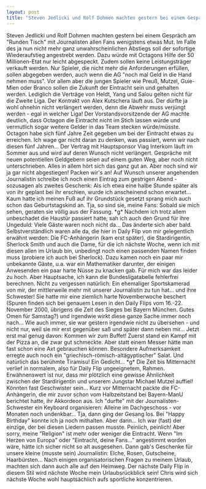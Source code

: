 ```yaml
---
layout: post
title: "Steven Jedlicki und Rolf Dohmen machten gestern bei einem Gespräch am "Runden Tisch" mit Journalisten allen Fans wenigstens etwas Mut."
---
```


Steven Jedlicki und Rolf Dohmen machten gestern bei einem Gespräch am "Runden Tisch" mit Journalisten allen Fans wenigstens etwas Mut. Im Falle des ja nun nicht mehr ganz unwahrscheinlichen Abstiegs soll der sofortige Wiederaufstieg angestrebt werden. Dazu würde mit Octagons Hilfe der 50 Millionen-Etat nur leicht abgespeckt. Zudem sollen keine Leistungsträger verkauft werden. Nur Spieler, die nicht mehr die Anforderungen erfüllen, sollen abgegeben werden, auch wenn die AG "noch mal Geld in die Hand nehmen muss". Vor allem aber die jungen Spieler wie Preuß, Mutzel, Guie-Mien oder Branco sollen die Zukunft der Eintracht sein und gehalten werden. Lediglich die Verträge von Heldt, Yang und Salou gelten nicht für die Zweite Liga. Der Kontrakt von Alex Kutschera läuft aus. Der dürfte ja wohl ohnehin nicht verlängert werden, denn die Abwehr muss verjüngt werden - egal in welcher Liga! Der Vorstandsvorsitzende der AG machte deutlich, dass Octagon die Eintracht nicht im Stich lassen würde und vermutlich sogar weitere Gelder in das Team stecken würde/müsste. Octagon habe sich fünf Jahre Zeit gegeben um bei der Eintracht etwas zu erreichen. Ich wage gar nicht daran zu denken, was passiert, wenn wir nach diesen fünf Jahren... Der Vertrag mit Hauptsponsor Viag Interkom läuft im Sommer aus und wird auf deren Wunsch nicht verlängert. Gespräche mit neuen potentiellen Geldgebern seien auf einem guten Weg, aber noch nicht unterschrieben. Alles in allem hört sich das ganz gut an. Aber noch sind wir ja gar nicht abgestiegen! Packen wir's an! Auf Wunsch unserer angehenden Journalistin schreibe ich noch einen Eintrag zum gestrigen Abend - sozusagen als zweites Geschenk: Als ich etwa eine halbe Stunde später als von ihr geplant bei ihr erschien, wurde ich anscheinend schon erwartet... Kaum hatte ich meinen Fuß auf ihr Grundstück gesetzt sprang mich auch schon das Geburtstagskind an. Tja, so sind sie, meine Fans: Sobald sie mich sehen, geraten sie völlig aus der Fassung. \*g\* Nachdem ich trotz allem unbeschadet die Haustür passiert hatte, sah ich auch den Grund für ihre Ungeduld: Viele Gäste waren noch nicht da... Das änderte sich aber bald. Selbstverständlich waren alle da, die hier in Daily Flip von mir gelegentlich erwähnt werden: Die FC-Anhängerin (kam erst später), die Stardirigentin, Sherlock Smith und auch die Dame, für die ich nächste Woche, wenn ich mit diesen allen im Urlaub bin, unbedingt noch einen passenden Namen finden muss (probiere ich auch bei Sherlock). Dazu kamen noch ein paar mir unbekannte Gäste, u.a. war ein Mathematiker darunter, der einigen Anwesenden ein paar harte Nüsse zu knacken gab. Für mich war das leider zu hoch. Aber Hauptsache, ich kann die Bundesligatabelle fehlerfrei berechnen. Nicht zu vergessen natürlich: Ein ehemaliger Sportskamerad von mir, der mittlerweile mehr mit unserer Journalistin zu tun hat... und ihre Schwester! Sie hatte mir eine ziemlich harte Novemberwoche beschert (Spuren finden sich bei genauem Lesen in den Daily Flips vom 16.-22. November 2000, übrigens die Zeit des Sieges bei Bayern München. Gutes Omen für Samstag?) und irgendwie wirkt diese ganze Sache immer noch nach... Wie auch immer, sie war gestern irgendwie nicht zu übersehen - und nicht nur, weil sie mir erst gegenüber saß und später dann neben mir... Jetzt erst mal genug davon: Kommen wir zum Buffet! Zuerst stand ein Kampf mit der Pizza an, die zwar gut schmeckte. Aber statt einem Messer hätte man fast schon eine Axt gebrauchen können. Besondere Aufmerksamkeit erregte auch noch ein "griechisch-römisch-altägyptischer" Salat. Und natürlich das berühmte Tiramisu! Ein Gedicht... \*g\* Die Zeit bis Mitternacht verlief in normalem, also für Daily Flip ungeeignetem, Rahmen. Erwähnenswert ist nur, dass mir plötzlich eine gewisse Ähnlichkeit zwischen der Stardirigentin und unserem Jungstar Michael Mutzel auffiel! Könnten fast Geschwister sein... Kurz vor Mitternacht packte die FC-Anhängerin, die mir zuvor schon vom Halbzeitstand bei Bayern-ManU berichtet hatte, ihr Akkordeon aus. Ich "durfte" mit der Journalisten-Schwester ein Keyboard organisieren: Alleine im Dachgeschoss - vor Monaten noch undenkbar... Tja, dann ging der Gesang los. Bei "Happy Birthday" konnte ich ja noch mithalten. Aber dann... Ich war (fast) der einzige, der bei diesen Liedern passen musste. Peinlich, peinlich! Aber sorry, meine "Religion" ist mehr oder weniger die Eintracht. Wenn "Im Herzen von Europa" oder "Eintracht, deine Fans..." angestimmt worden wäre, hätte ich sicher nicht so alt ausgesehen. Dann gab's Geschenke für unsere kleine (musste sein) Journalistin: Elche, Rosen, Gutscheine, Haarbürsten... Nach einigen organisatorischen Fragen zu meinem Urlaub, machten sich dann auch alle auf den Heimweg. Der nächste Daily Flip in diesem Stil wird nächste Woche mein Urlaubsrückblick sein! Chris wird sich nächste Woche wohl hauptsächlich aufs sportliche konzentrieren.
